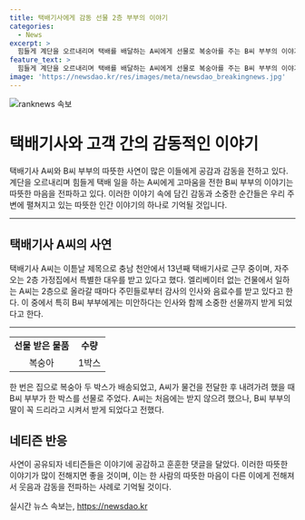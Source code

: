 ```yaml
---
title: 택배기사에게 감동 선물 2층 부부의 이야기
categories:
  - News
excerpt: >
  힘들게 계단을 오르내리며 택배를 배달하는 A씨에게 선물로 복숭아를 주는 B씨 부부의 이야기가 인기를 끌고 있다. A씨는 13년째 택배기사로 근무 중인데, B씨 부부가 계단을 오르내리며 물건을 전달하는 그의 노고에 감사의 말을 전해왔다. 어느 날 A씨가 배송하러 갔더니 B씨 부부가 선물한 복숭아를 주었는데, 그 이야기가 네티즌들에게 따뜻한 감동을 전달했다.
feature_text: >
  힘들게 계단을 오르내리며 택배를 배달하는 A씨에게 선물로 복숭아를 주는 B씨 부부의 이야기가 인기를 끌고 있다. A씨는 13년째 택배기사로 근무 중인데, B씨 부부가 계단을 오르내리며 물건을 전달하는 그의 노고에 감사의 말을 전해왔다. 어느 날 A씨가 배송하러 갔더니 B씨 부부가 선물한 복숭아를 주었는데, 그 이야기가 네티즌들에게 따뜻한 감동을 전달했다.
image: 'https://newsdao.kr/res/images/meta/newsdao_breakingnews.jpg'
---
```


<p><img src="https://newsdao.kr/res/images/meta/newsdao_breakingnews.jpg" alt="ranknews 속보" /></p>

<h1 data-ke-size="size24">택배기사와 고객 간의 감동적인 이야기</h1>

<p data-ke-size="size16">택배기사 A씨와 B씨 부부의 따뜻한 사연이 많은 이들에게 공감과 감동을 전하고 있다. 계단을 오르내리며 힘들게 택배 일을 하는 A씨에게 고마움을 전한 B씨 부부의 이야기는 따뜻한 마음을 전파하고 있다. 이러한 이야기 속에 담긴 감동과 소중한 순간들은 우리 주변에 펼쳐지고 있는 따뜻한 인간 이야기의 하나로 기억될 것입니다.</p>

<hr>

<h2 data-ke-size="size26">택배기사 A씨의 사연</h2>

<p data-ke-size="size16">택배기사 A씨는 이튿날 제목으로 충남 천안에서 13년째 택배기사로 근무 중이며, 자주 오는 2층 가정집에서 특별한 대우를 받고 있다고 했다. 엘리베이터 없는 건물에서 일하는 A씨는 2층으로 올라갈 때마다 주민들로부터 감사의 인사와 음료수를 받고 있다고 한다. 이 중에서 특히 B씨 부부에게는 미안하다는 인사와 함께 소중한 선물까지 받게 되었다고 한다.</p>

<hr>

<table>
  <tbody>
    <tr>
      <td style="text-align: center; height: 17px;"><b>선물 받은 물품</b></td>
      <td style="text-align: center; height: 17px;"><b>수량</b></td>
    </tr>
    <tr>
      <td style="text-align: center; height: 17px;">복숭아</td>
      <td style="text-align: center; height: 17px;">1박스</td>
    </tr>
  </tbody>
</table>

<p data-ke-size="size16">한 번은 집으로 복숭아 두 박스가 배송되었고, A씨가 물건을 전달한 후 내려가려 했을 때 B씨 부부가 한 박스를 선물로 주었다. A씨는 처음에는 받지 않으려 했으나, B씨 부부의 딸이 꼭 드리라고 시켜서 받게 되었다고 전했다.</p>

<h2 data-ke-size="size26">네티즌 반응</h2>

<p data-ke-size="size16">사연이 공유되자 네티즌들은 이야기에 공감하고 훈훈한 댓글을 달았다. 이러한 따뜻한 이야기가 많이 전해지면 좋을 것이며, 이는 한 사람의 따뜻한 마음이 다른 이에게 전해져서 웃음과 감동을 전파하는 사례로 기억될 것이다.</p>
실시간 뉴스 속보는, <a href="https://newsdao.kr" rel="dofollow">https://newsdao.kr</a>


